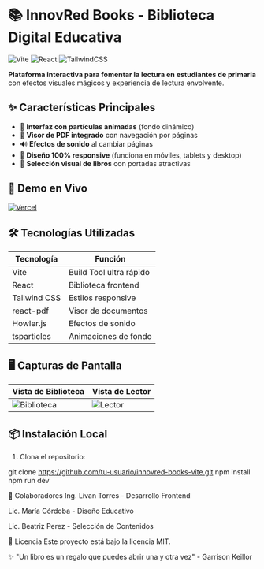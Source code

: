 # 📚 InnovRed Books - Biblioteca Digital Educativa

![Vite](https://img.shields.io/badge/vite-%23646CFF.svg?style=for-the-badge&logo=vite&logoColor=white)
![React](https://img.shields.io/badge/react-%2320232a.svg?style=for-the-badge&logo=react&logoColor=%2361DAFB)
![TailwindCSS](https://img.shields.io/badge/tailwindcss-%2338B2AC.svg?style=for-the-badge&logo=tailwind-css&logoColor=white)

**Plataforma interactiva para fomentar la lectura en estudiantes de primaria** con efectos visuales mágicos y experiencia de lectura envolvente.

## ✨ Características Principales
- 🎨 **Interfaz con partículas animadas** (fondo dinámico)
- 📖 **Visor de PDF integrado** con navegación por páginas
- 🔊 **Efectos de sonido** al cambiar páginas
- 📱 **Diseño 100% responsive** (funciona en móviles, tablets y desktop)
- 🌈 **Selección visual de libros** con portadas atractivas

## 🚀 Demo en Vivo
[![Vercel](https://img.shields.io/badge/vercel-%23000000.svg?style=for-the-badge&logo=vercel&logoColor=white)](https://innovred-books.vercel.app)

## 🛠 Tecnologías Utilizadas
| Tecnología | Función |
|------------|---------|
| Vite       | Build Tool ultra rápido |
| React      | Biblioteca frontend |
| Tailwind CSS | Estilos responsive |
| react-pdf  | Visor de documentos |
| Howler.js  | Efectos de sonido |
| tsparticles| Animaciones de fondo |

## 🖥 Capturas de Pantalla
| Vista de Biblioteca | Vista de Lector |
|----------------------|------------------|
| ![Biblioteca](https://via.placeholder.com/400x225/3b82f6/ffffff?text=Selector+de+Libros) | ![Lector](https://via.placeholder.com/400x225/10b981/ffffff?text=Visor+de+PDF) |

## 📦 Instalación Local
1. Clona el repositorio:
  
git clone https://github.com/tu-usuario/innovred-books-vite.git
npm install
npm run dev

🤝 Colaboradores
Ing. Livan Torres - Desarrollo Frontend

Lic. María Córdoba - Diseño Educativo

Lic. Beatriz Perez - Selección de Contenidos

📄 Licencia
Este proyecto está bajo la licencia MIT.

✨ "Un libro es un regalo que puedes abrir una y otra vez" - Garrison Keillor

